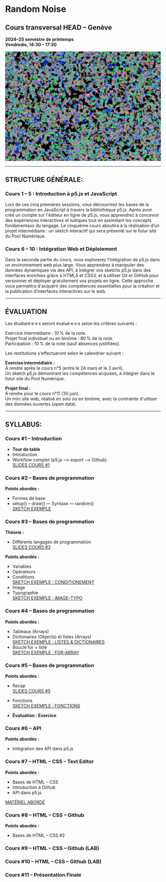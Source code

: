 # Random Noise

## Cours transversal HEAD – Genève
**2024–25 semèstre de printemps**  
**Vendredis, 14:30 – 17:30**  

![Random Noise Cover Image](https://github.com/headpoolnumerique/random-noise-cours-transversal/blob/main/cover.png)

---

## STRUCTURE GÉNÉRALE:

### Cours 1 – 5 : Introduction à p5.js et JavaScript  
Lors de ces cinq premières sessions, vous découvrirez les bases de la programmation en JavaScript à travers la bibliothèque p5.js. Après avoir créé un compte sur l'éditeur en ligne de p5.js, vous apprendrez à concevoir des expériences interactives et ludiques tout en assimilant les concepts fondamentaux du langage. Le cinquième cours aboutira à la réalisation d’un projet intermédiaire : un sketch interactif qui sera présenté sur le futur site du Pool Numérique.

### Cours 6 – 10 : Intégration Web et Déploiement  
Dans la seconde partie du cours, vous explorerez l’intégration de p5.js dans un environnement web plus large. Vous apprendrez à manipuler des données dynamiques via des API, à intégrer vos sketchs p5.js dans des interfaces enrichies grâce à HTML5 et CSS3, et à utiliser Git et GitHub pour versionner et déployer gratuitement vos projets en ligne. Cette approche vous permettra d'acquérir des compétences essentielles pour la création et la publication d’interfaces interactives sur le web.

---

## ÉVALUATION 

Les étudiant·e·x·s seront évalué·e·x·s selon les critères suivants :    
    
Exercice intermédiaire : 10 % de la note.​     
Projet final individuel ou en binôme : 80 % de la note.​   
Participation : 10 % de la note (sauf absences justifiées).​   
    
Les restitutions s'effectueront selon le calendrier suivant :    
    
**Exercise intermédiaire :**   
À rendre après le cours n°5 (entre le 24 mars et le 3 avril).    
Un sketch p5.js démontrant les compétences acquises, à intégrer dans le futur site du Pool Numérique.  
    
**Projet final :**   
À rendre pour le cours n°11 (30 juin).   
Un mini site web, réalisé en solo ou en binôme, avec la contrainte d'utiliser des données ouvertes (open data).   

---

## SYLLABUS:

### Cours #1 – Introduction 
- **Tour de table**  
- Introduction  
- Workflow complet (p5.js —> export –> Github)  
  [SLIDES COURS #1](https://docs.google.com/presentation/d/1DyAjvhiQsO4PSJXCy9wRiSl9hMRUTieXXcwb-Sp_vlI/edit?usp=sharing)

### Cours #2 – Bases de programmation  

**Points abordés :**  
- Formes de base
- setup() – draw()
  — Syntaxe
  — random()    
  [SKETCH EXEMPLE](https://editor.p5js.org/poolnumerique/sketches/DnVJA_BJZ)    

### Cours #3 – Bases de programmation  
**Théorie :**    
- Différents langages de programmation    
  [SLIDES COURS #3](https://docs.google.com/presentation/d/16v50H5dUXNeV6YOd9Y36bSW2Lhuz6QdvQ6qiFCd2z00/edit?usp=sharing)    
         

**Points abordés :**    
- Variables  
- Opérateurs  
- Conditions    
  [SKETCH EXEMPLE : CONDITIONEMENT](https://editor.p5js.org/poolnumerique/sketches/ZDaRAv0wV)    
- Image
- Typographie    
  [SKETCH EXEMPLE : IMAGE–TYPO](https://editor.p5js.org/poolnumerique/sketches/8_jjuMCCs)
  
### Cours #4 – Bases de programmation  
**Points abordés :**  
- Tableaux (Arrays)
- Dictionaires (Objects) et listes (Arrays)    
  [SKETCH EXEMPLE : LISTES & DICTIONAIRES](https://editor.p5js.org/poolnumerique/sketches/iwChSOQlM)    
- Boucle for + liste    
  [SKETCH EXEMPLE : FOR-ARRAY](https://editor.p5js.org/poolnumerique/sketches/dFSVIz-m8)    

### Cours #5 – Bases de programmation  
**Points abordés :**    
- Recap   
[SLIDES COURS #5](https://docs.google.com/presentation/d/1XW4Lyvyomy7pzuyUvhFU4qqdmCz9hnFw_rOa_Yg-lZQ/edit?usp=sharing)
- Fonctions    
  [SKETCH EXEMPLE : FONCTIONS](https://editor.p5js.org/poolnumerique/sketches/mMXpiCsyD)
  
- **Évaluation : Exercice**  

### Cours #6 – API  
**Points abordés :**  
- Intégration des API dans p5.js  

### Cours #7 – HTML – CSS – Text Editor  
**Points abordés :**  
- Bases de HTML – CSS 
- Introduction à Github
- API dans p5.js 

 [MATÉRIEL ABORDÉ](https://github.com/headpoolnumerique/random-noise-cours-transversal/tree/main/Cours7)

### Cours #8 – HTML – CSS – Github  
**Points abordés :**  
- Bases de HTML – CSS #2  

### Cours #9 – HTML – CSS – Github (LAB)  

### Cours #10 – HTML – CSS – Github (LAB)  

### Cours #11 – Présentation Finale  
